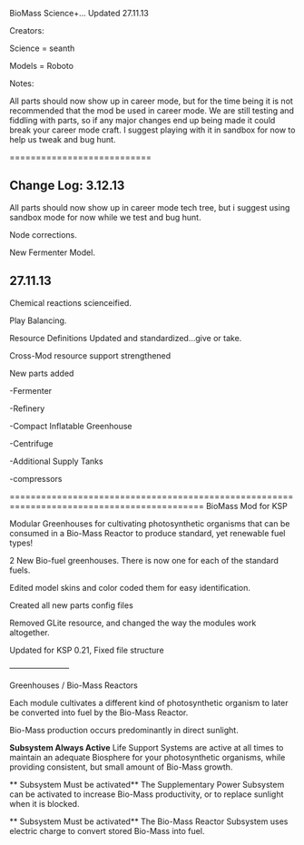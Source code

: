 BioMass Science+... Updated 27.11.13

Creators:

Science = seanth

Models = Roboto


Notes:

All parts should now show up in career mode, but for the time being it is not recommended that the mod be used in career mode. We are still testing and fiddling with parts, so if any major changes end up being made it could break your career mode craft. I suggest playing with it in sandbox for now to help us tweak and bug hunt.

===========================


Change Log:
3.12.13
--------------------
All parts should now show up in career mode tech tree, but i suggest using sandbox mode for now while we test and bug hunt.

Node corrections.

New Fermenter Model.

27.11.13
------------
Chemical reactions scienceified.

Play Balancing.

Resource Definitions Updated and standardized...give or take.

Cross-Mod resource support strengthened


New parts added

  -Fermenter
  
  -Refinery
  
  -Compact Inflatable Greenhouse
  
  -Centrifuge
  
  -Additional Supply Tanks
  
  -compressors
  




===========================================================================================
BioMass Mod for KSP

Modular Greenhouses for cultivating photosynthetic organisms that can be consumed in
a Bio-Mass Reactor to produce standard, yet renewable fuel types!

2 New Bio-fuel greenhouses. There is now one for each of the standard fuels.

Edited model skins and color coded them for easy identification.

Created all new parts config files

Removed GLite resource, and changed the way the modules work altogether.

Updated for KSP 0.21, Fixed file structure

———————–

Greenhouses / Bio-Mass Reactors

Each module cultivates a different kind of photosynthetic organism to later be converted into fuel by the Bio-Mass Reactor.

Bio-Mass production occurs predominantly in direct sunlight.

**Subsystem Always Active**
Life Support Systems are active at all times to maintain an adequate Biosphere for your photosynthetic organisms, while providing consistent, but small amount of Bio-Mass growth.

** Subsystem Must be activated**
The Supplementary Power Subsystem can be activated to increase Bio-Mass productivity, or to replace sunlight when it is blocked.

** Subsystem Must be activated**
The Bio-Mass Reactor Subsystem uses electric charge to convert stored Bio-Mass into fuel.
